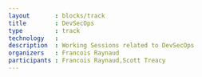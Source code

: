 ```yaml
---
layout       : blocks/track
title        : DevSecOps
type         : track
technology   :
description  : Working Sessions related to DevSecOps
organizers   : Francois Raynaud
participants : Francois Raynaud,Scott Treacy
---
```


